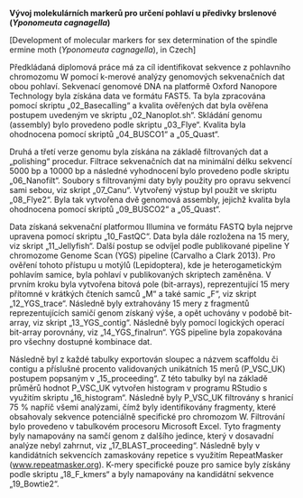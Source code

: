 **Vývoj molekulárních markerů pro určení pohlaví u předivky brslenové (_Yponomeuta cagnagella_)**

[Development of molecular markers for sex determination of the spindle ermine moth (_Yponomeuta cagnagella_), in Czech]

Předkládaná diplomová práce má za cíl identifikovat sekvence z pohlavního chromozomu W pomocí k-merové analýzy genomových sekvenačních dat obou pohlaví.
Sekvenací genomové DNA na platformě Oxford Nanopore Technology byla získána data ve formátu FAST5. Ta byla zpracována pomocí skriptu „02_Basecalling“ a kvalita ověřených dat byla ověřena postupem uvedeným ve skriptu „02_Nanoplot.sh“. Skládání genomu (assembly) bylo provedeno podle skriptu „03_Flye“. Kvalita byla ohodnocena pomocí skriptů „04_BUSCO1“ a „05_Quast“.

Druhá a třetí verze genomu byla získána na základě filtrovaných dat a „polishing“ procedur. Filtrace sekvenačních dat na minimální délku sekvencí 5000 bp a 10000 bp a následné vyhodnocení bylo provedeno podle skriptu „06_Nanofilt“. Soubory s filtrovanými daty byly použity pro opravu sekvencí sami sebou, viz skript „07_Canu“. Vytvořený výstup byl použit ve skriptu „08_Flye2“. Byla tak vytvořena dvě genomová assembly, jejichž kvalita byla ohodnocena pomocí skriptů „09_BUSCO2“ a „05_Quast“.

Data získaná sekvenační platformou Illumina ve formátu FASTQ byla nejprve upravena pomocí skriptu „10_FastQC“. Data byla dále rozložena na 15 mery, viz skript „11_Jellyfish“. Další postup se odvíjel podle publikované pipeline Y chromozome Genome Scan (YGS) pipeline (Carvalho a Clark 2013). Pro ověření tohoto přístupu u motýlů (Lepidoptera), kde je heterogametickým pohlavím samice, byla pohlaví v publikovaných skriptech zaměněna. V prvním kroku byla vytvořena bitová pole (bit-arrays), reprezentující 15 mery přítomné v krátkých čteních samců „M“ a také samic „F“, viz skript „12_YGS_trace“. Následně byly extrahovány 15 mery z fragmentů reprezentujících samičí genom získaný výše, a opět uchovány v podobě bit-array, viz skript „13_YGS_contig“. Následně byly pomocí logických operací bit-array porovnány, viz „14_YGS_finalrun“. YGS pipeline byla zopakována pro všechny dostupné kombinace dat.

Následně byl z každé tabulky exportován sloupec a názvem scaffoldu či contigu a příslušné procento validovaných unikátních 15 merů (P_VSC_UK) postupem popsaným v „15_proceeding“. Z této tabulky byl na základě průměrů hodnot P_VSC_UK vytvořen histogram v programu RStudio s využitím skriptu „16_histogram“. Následně byly P_VSC_UK filtrovány s hranicí 75 % napříč všemi analýzami, čímž byly identifikovány fragmenty, které obsahovaly sekvence potenciálně specifické pro chromozom W. Filtrování bylo provedeno v tabulkovém procesoru Microsoft Excel. Tyto fragmenty byly namapovány na samčí genom z dalšího jedince, který v dosavadní analýze nebyl zahrnut, viz „17_BLAST_proceeding“. Následně byly v kandidátních sekvencích zamaskovány repetice s využitím RepeatMasker (www.repeatmasker.org). K-mery specifické pouze pro samice byly získány podle skriptu „18_F_kmers“ a byly namapovány na kandidátní sekvence „19_Bowtie2“.
